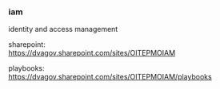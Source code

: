 ### iam
identity and access management

sharepoint:  
https://dvagov.sharepoint.com/sites/OITEPMOIAM

playbooks:  
https://dvagov.sharepoint.com/sites/OITEPMOIAM/playbooks

